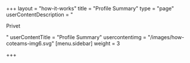 +++
layout = "how-it-works"
title = "Profile Summary"
type = "page"
userContentDescription = "<p>Privet</p>"
userContentTitle = "Profile Summary"
usercontentimg = "/images/how-coteams-img6.svg"
[menu.sidebar]
weight = 3

+++
